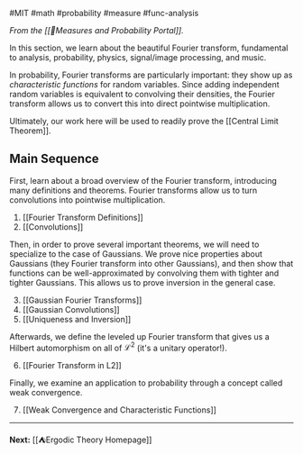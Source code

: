 #MIT #math #probability #measure #func-analysis 

*From the [[📏Measures and Probability Portal]].*

In this section, we learn about the beautiful Fourier transform, fundamental to analysis, probability, physics, signal/image processing, and music.

In probability, Fourier transforms are particularly important: they show up as *characteristic functions* for random variables. Since adding independent random variables is equivalent to convolving their densities, the Fourier transform allows us to convert this into direct pointwise multiplication.

Ultimately, our work here will be used to readily prove the [[Central Limit Theorem]].

## Main Sequence

First, learn about a broad overview of the Fourier transform, introducing many definitions and theorems. Fourier transforms allow us to turn convolutions into pointwise multiplication.

1. [[Fourier Transform Definitions]]
2. [[Convolutions]]

Then, in order to prove several important theorems, we will need to specialize to the case of Gaussians. We prove nice properties about Gaussians (they Fourier transform into other Gaussians), and then show that functions can be well-approximated by convolving them with tighter and tighter Gaussians. This allows us to prove inversion in the general case.

3. [[Gaussian Fourier Transforms]]
4. [[Gaussian Convolutions]]
5. [[Uniqueness and Inversion]]

Afterwards, we define the leveled up Fourier transform that gives us a Hilbert automorphism on all of $\mathcal{L}^{2}$ (it's a unitary operator!).

6. [[Fourier Transform in L2]]

Finally, we examine an application to probability through a concept called weak convergence. 

7. [[Weak Convergence and Characteristic Functions]]

---

**Next:** [[⛺Ergodic Theory Homepage]]
